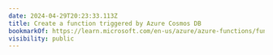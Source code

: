 ```yaml
---
date: 2024-04-29T20:23:33.113Z
title: Create a function triggered by Azure Cosmos DB
bookmarkOf: https://learn.microsoft.com/en-us/azure/azure-functions/functions-create-cosmos-db-triggered-function
visibility: public
---
```

